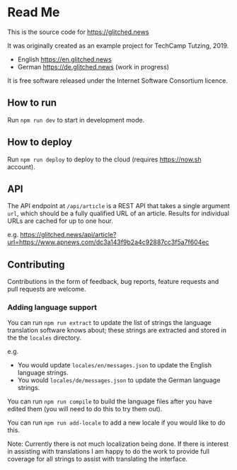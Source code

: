 # Read Me

This is the source code for https://glitched.news

It was originally created as an example project for TechCamp Tutzing, 2019.

* English https://en.glitched.news
* German https://de.glitched.news (work in progress)

It is free software released under the Internet Software Consortium licence.

## How to run

Run `npm run dev` to start in development mode.

## How to deploy

Run `npm run deploy` to deploy to the cloud (requires https://now.sh account).

## API

The API endpoint at `/api/article` is a REST API that takes a single argument `url`, which should be a fully qualified URL of an article. Results for individual URLs are cached for up to one hour.

e.g. https://glitched.news/api/article?url=https://www.apnews.com/dc3a143f9b2a4c92887cc3f5a7f604ec

## Contributing

Contributions in the form of feedback, bug reports, feature requests and pull requests are welcome.

### Adding language support

You can run `npm run extract` to update the list of strings the language translation software knows about; these strings are extracted and stored in the the `locales` directory.

e.g.

* You would update `locales/en/messages.json` to update the English language strings.
* You would `locales/de/messages.json` to update the German language strings.

You can run `npm run compile` to build the language files after you have edited them (you will need to do this to try them out).

You can run `npm run add-locale` to add a new locale if you would like to do this.

Note: Currently there is not much localization being done. If there is interest in assisting with translations I am happy to do the work to provide full coverage for all strings to assist with translating the interface.
